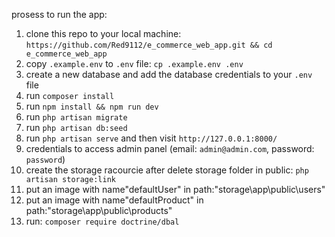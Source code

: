 prosess to run the app:

1. clone this repo to your local machine: `https://github.com/Red9112/e_commerce_web_app.git && cd e_commerce_web_app`
1. copy `.example.env` to `.env` file: `cp .example.env .env`
1. create a new database and add the database credentials to your `.env` file
1. run `composer install`
1. run `npm install && npm run dev`
1. run `php artisan migrate`
1. run `php artisan db:seed`
1. run `php artisan serve` and then visit `http://127.0.0.1:8000/`
1. credentials to access admin panel (email: `admin@admin.com`, password: `password`)
1. create the storage racourcie after delete storage folder in public: `php artisan storage:link`
1. put an image with name"defaultUser" in path:"storage\app\public\users" 
1. put an image with name"defaultProduct" in path:"storage\app\public\products" 
1. run: `composer require doctrine/dbal`









